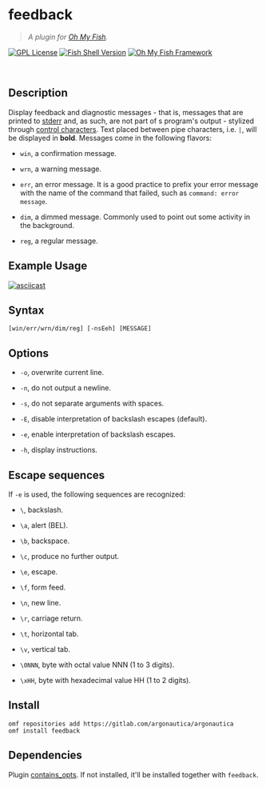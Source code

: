 # feedback

> *A plugin for [Oh My Fish](https://www.github.com/oh-my-fish/oh-my-fish).*

[![GPL License](https://img.shields.io/badge/license-GPL-blue.svg?longCache=true&style=flat-square)](/LICENSE)
[![Fish Shell Version](https://img.shields.io/badge/fish-v3.0.1-blue.svg?style=flat-square)](https://fishshell.com)
[![Oh My Fish Framework](https://img.shields.io/badge/Oh%20My%20Fish-Framework-blue.svg?style=flat-square)](https://www.github.com/oh-my-fish/oh-my-fish)

<br/>

## Description

Display feedback and diagnostic messages - that is, messages that are printed to [stderr](https://www.jstorimer.com/blogs/workingwithcode/7766119-when-to-use-stderr-instead-of-stdout) and, as such, are not part of s program's output - stylized through [control characters](https://en.m.wikipedia.org/wiki/Control_character). Text placed between pipe characters, i.e. `|`, will be displayed in **bold**. Messages come in the following flavors:

- `win`, a confirmation message.

- `wrn`, a warning message.

- `err`, an error message. It is a good practice to prefix your error message with the name of the command that failed, such as `command: error message`.

- `dim`, a dimmed message. Commonly used to point out some activity in the background.

- `reg`, a regular message.

## Example Usage

[![asciicast](https://asciinema.org/a/Ce7HtwnyTpd8uchjrch1WmUmJ.png)](https://asciinema.org/a/Ce7HtwnyTpd8uchjrch1WmUmJ)

## Syntax

```
[win/err/wrn/dim/reg] [-nsEeh] [MESSAGE]
```

## Options

- `-o`, overwrite current line.

- `-n`, do not output a newline.

- `-s`, do not separate arguments with spaces.

- `-E`, disable interpretation of backslash escapes (default).

- `-e`, enable interpretation of backslash escapes.

- `-h`, display instructions.

## Escape sequences

If `-e` is used, the following sequences are recognized:

- `\`, backslash.

- `\a`, alert (BEL).

- `\b`, backspace.

- `\c`, produce no further output.

- `\e`, escape.

- `\f`, form feed.

- `\n`, new line.

- `\r`, carriage return.

- `\t`, horizontal tab.

- `\v`, vertical tab.

- `\0NNN`, byte with octal value NNN (1 to 3 digits).

- `\xHH`, byte with hexadecimal value HH (1 to 2 digits).

## Install

```fish
omf repositories add https://gitlab.com/argonautica/argonautica 
omf install feedback
```

## Dependencies

Plugin [contains_opts](https://gitlab.com/lusiadas/contains_opts). If not installed, it'll be installed together with `feedback`.
